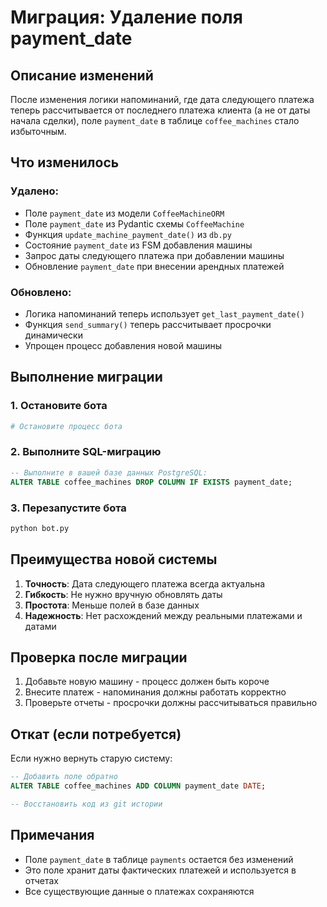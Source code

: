 # Миграция: Удаление поля payment_date

## Описание изменений

После изменения логики напоминаний, где дата следующего платежа теперь рассчитывается от последнего платежа клиента (а не от даты начала сделки), поле `payment_date` в таблице `coffee_machines` стало избыточным.

## Что изменилось

### Удалено:
- Поле `payment_date` из модели `CoffeeMachineORM`
- Поле `payment_date` из Pydantic схемы `CoffeeMachine`
- Функция `update_machine_payment_date()` из `db.py`
- Состояние `payment_date` из FSM добавления машины
- Запрос даты следующего платежа при добавлении машины
- Обновление `payment_date` при внесении арендных платежей

### Обновлено:
- Логика напоминаний теперь использует `get_last_payment_date()`
- Функция `send_summary()` теперь рассчитывает просрочки динамически
- Упрощен процесс добавления новой машины

## Выполнение миграции

### 1. Остановите бота
```bash
# Остановите процесс бота
```

### 2. Выполните SQL-миграцию
```sql
-- Выполните в вашей базе данных PostgreSQL:
ALTER TABLE coffee_machines DROP COLUMN IF EXISTS payment_date;
```

### 3. Перезапустите бота
```bash
python bot.py
```

## Преимущества новой системы

1. **Точность**: Дата следующего платежа всегда актуальна
2. **Гибкость**: Не нужно вручную обновлять даты
3. **Простота**: Меньше полей в базе данных
4. **Надежность**: Нет расхождений между реальными платежами и датами

## Проверка после миграции

1. Добавьте новую машину - процесс должен быть короче
2. Внесите платеж - напоминания должны работать корректно
3. Проверьте отчеты - просрочки должны рассчитываться правильно

## Откат (если потребуется)

Если нужно вернуть старую систему:

```sql
-- Добавить поле обратно
ALTER TABLE coffee_machines ADD COLUMN payment_date DATE;

-- Восстановить код из git истории
```

## Примечания

- Поле `payment_date` в таблице `payments` остается без изменений
- Это поле хранит даты фактических платежей и используется в отчетах
- Все существующие данные о платежах сохраняются 